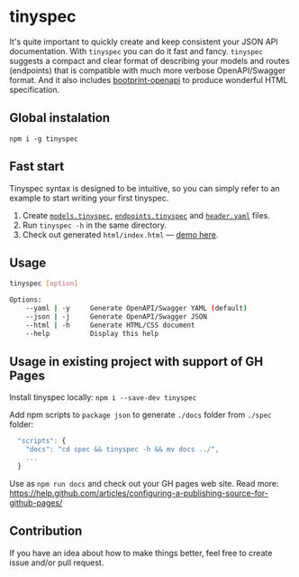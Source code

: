 # tinyspec
It's quite important to quickly create and keep consistent your JSON API documentation. With `tinyspec` you can do it fast and fancy.
`tinyspec` suggests a compact and clear format of describing your models and routes (endpoints) that is compatible with much more verbose OpenAPI/Swagger format.
And it also includes [bootprint-openapi](https://github.com/bootprint/bootprint-openapi) to produce wonderful HTML specification.

## Global instalation
`npm i -g tinyspec`

## Fast start
Tinyspec syntax is designed to be intuitive, so you can simply refer to an example to start writing your first tinyspec.

1. Create [`models.tinyspec`](docs/models.tinyspec), [`endpoints.tinyspec`](docs/endpoints.tinyspec) and [`header.yaml`](docs/header.yaml) files.
2. Run `tinyspec -h` in the same directory.
3. Check out generated `html/index.html` — [demo here](https://ajaxy.github.io/tinyspec/html).

## Usage
```bash
tinyspec [option]

Options:
    --yaml | -y     Generate OpenAPI/Swagger YAML (default)
    --json | -j     Generate OpenAPI/Swagger JSON
    --html | -h     Generate HTML/CSS document
    --help          Display this help
```

## Usage in existing project with support of GH Pages
Install tinyspec locally: `npm i --save-dev tinyspec`

Add npm scripts to `package json` to generate `./docs` folder from `./spec` folder:
```js
  "scripts": {
    "docs": "cd spec && tinyspec -h && mv docs ../",
    ...
  }
```
Use as `npm run docs` and check out your GH pages web site.
Read more: https://help.github.com/articles/configuring-a-publishing-source-for-github-pages/


## Contribution
If you have an idea about how to make things better, feel free to create issue and/or pull request.
